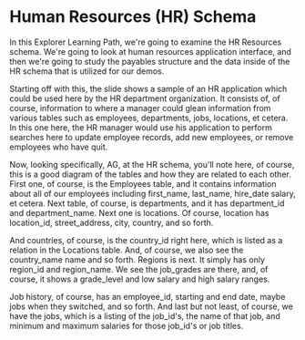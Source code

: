 # Human Resources (HR) Schema

In this Explorer Learning Path, we're going to examine the HR Resources schema. We're going to look at human resources application interface, and then we're going to study the payables structure and the data inside of the HR schema that is utilized for our demos.

Starting off with this, the slide shows a sample of an HR application which could be used here by the HR department organization. It consists of, of course, information to where a manager could glean information from various tables such as employees, departments, jobs, locations, et cetera. In this one here, the HR manager would use his application to perform searches here to update employee records, add new employees, or remove employees who have quit.

Now, looking specifically, AG, at the HR schema, you'll note here, of course, this is a good diagram of the tables and how they are related to each other. First one, of course, is the Employees table, and it contains information about all of our employees including first_name, last_name, hire_date salary, et cetera. Next table, of course, is departments, and it has department_id and department_name. Next one is locations. Of course, location has location_id, street_address, city, country, and so forth.

And countries, of course, is the country_id right here, which is listed as a relation in the Locations table. And, of course, we also see the country_name name and so forth. Regions is next. It simply has only region_id and region_name. We see the job_grades are there, and, of course, it shows a grade_level and low salary and high salary ranges.

Job history, of course, has an employee_id, starting and end date, maybe jobs when they switched, and so forth. And last but not least, of course, we have the jobs, which is a listing of the job_id's, the name of that job, and minimum and maximum salaries for those job_id's or job titles. 
